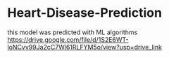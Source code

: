 # Heart-Disease-Prediction
this model was predicted with ML algorithms 
https://drive.google.com/file/d/1S2E6WT-loNCvv99Ja2cC7Wl61RLFYM5o/view?usp=drive_link
